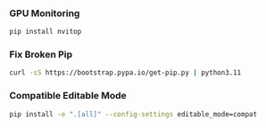 ### GPU Monitoring

```sh
pip install nvitop
```

### Fix Broken Pip

```sh
curl -sS https://bootstrap.pypa.io/get-pip.py | python3.11
```

### Compatible Editable Mode

```sh
pip install -e ".[all]" --config-settings editable_mode=compat
```